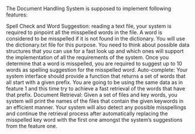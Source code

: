 The Document Handling System is supposed to implement following features:

Spell Check and Word Suggestion: reading a text file, your system is required to pinpoint all the misspelled words in the file. A word is considered to be misspelled if it is not found in the dictionary. You will use the dictionary.txt file for this purpose. You need to think about possible data structures that you can use for a fast look up and which ones will support the implementation of all the requirements of the system. Once you determine that a word is misspelled, you are required to suggest up to 10 words as spelling suggestion for the misspelled word.
Auto-complete: Your system interface should provide a function that returns a set of words that all start with a given prefix. You are going to be using the same data as in feature 1 and this time try to achieve a fast retrieval of the words that have that prefix.
Document Retrieval: Given a set of files and key words, you system will print the names of the files that contain the given keywords in an efficient manner. Your system will also detect any possible misspellings and continue the retrieval process after automatically replacing the misspelled key word with the first one amongst the system’s suggestions from the feature one.
